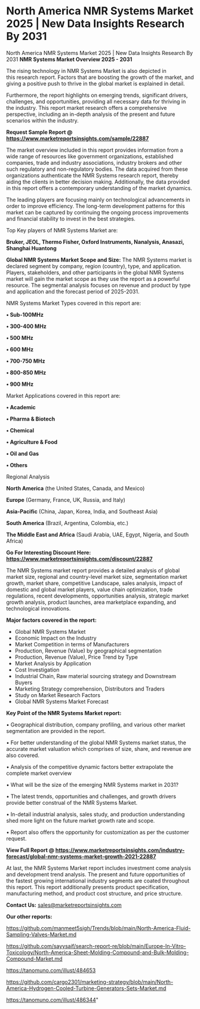 # North America NMR Systems Market 2025 | New Data Insights Research By 2031
North America NMR Systems Market 2025 | New Data Insights Research By 2031
<Strong> NMR Systems Market Overview 2025 - 2031</strong>

The rising technology in NMR Systems Market is also depicted in this research report. Factors that are boosting the growth of the market, and giving a positive push to thrive in the global market is explained in detail.

Furthermore, the report highlights on emerging trends, significant drivers, challenges, and opportunities, providing all necessary data for thriving in the industry. This report market research offers a comprehensive perspective, including an in-depth analysis of the present and future scenarios within the industry.

<strong>Request Sample Report @ <a href=https://www.marketreportsinsights.com/sample/22887>https://www.marketreportsinsights.com/sample/22887</a></strong>

The market overview included in this report provides information from a wide range of resources like government organizations, established companies, trade and industry associations, industry brokers and other such regulatory and non-regulatory bodies. The data acquired from these organizations authenticate the NMR Systems research report, thereby aiding the clients in better decision making. Additionally, the data provided in this report offers a contemporary understanding of the market dynamics.

The leading players are focusing mainly on technological advancements in order to improve efficiency. The long-term development patterns for this market can be captured by continuing the ongoing process improvements and financial stability to invest in the best strategies.

Top Key players of NMR Systems Market are:

<strong>Bruker, JEOL, Thermo Fisher, Oxford Instruments, Nanalysis, Anasazi, Shanghai Huantong</strong>

<strong><b>Global NMR Systems Market Scope and Size:</b></strong>
The NMR Systems market is declared segment by company, region (country), type, and application. Players, stakeholders, and other participants in the global NMR Systems market will gain the market scope as they use the report as a powerful resource. The segmental analysis focuses on revenue and product by type and application and the forecast period of 2025-2031.

NMR Systems Market Types covered in this report are:

<strong>• Sub-100MHz

• 300-400 MHz

• 500 MHz

• 600 MHz

• 700-750 MHz

• 800-850 MHz

• 900 MHz</strong>

Market Applications covered in this report are:

<strong>• Academic

• Pharma & Biotech

• Chemical

• Agriculture & Food

• Oil and Gas

• Others</strong> 

Regional Analysis

<strong>North America</strong> (the United States, Canada, and Mexico)

<strong>Europe</strong> (Germany, France, UK, Russia, and Italy)

<strong>Asia-Pacific</strong> (China, Japan, Korea, India, and Southeast Asia)

<strong>South America</strong> (Brazil, Argentina, Colombia, etc.)

<strong>The Middle East and Africa</strong> (Saudi Arabia, UAE, Egypt, Nigeria, and South Africa)

<strong>Go For Interesting Discount Here: <a href=https://www.marketreportsinsights.com/discount/22887>https://www.marketreportsinsights.com/discount/22887</a></strong>

The NMR Systems market report provides a detailed analysis of global market size, regional and country-level market size, segmentation market growth, market share, competitive Landscape, sales analysis, impact of domestic and global market players, value chain optimization, trade regulations, recent developments, opportunities analysis, strategic market growth analysis, product launches, area marketplace expanding, and technological innovations.

<strong><b>Major factors covered in the report:</b></strong>
<ul>
  <li>Global NMR Systems Market </li>
  <li>Economic Impact on the Industry</li>
  <li>Market Competition in terms of Manufacturers</li>
  <li>Production, Revenue (Value) by geographical segmentation</li>
  <li>Production, Revenue (Value), Price Trend by Type</li>
  <li>Market Analysis by Application</li>
  <li>Cost Investigation</li>
  <li>Industrial Chain, Raw material sourcing strategy and Downstream Buyers</li>
  <li>Marketing Strategy comprehension, Distributors and Traders</li>
  <li>Study on Market Research Factors</li>
  <li>Global NMR Systems Market Forecast</li>
</ul>

<strong><b>Key Point of the NMR Systems Market report:</b></strong>

• Geographical distribution, company profiling, and various other market segmentation are provided in the report.

• For better understanding of the global NMR Systems market status, the accurate market valuation which comprises of size, share, and revenue are also covered.

• Analysis of the competitive dynamic factors better extrapolate the complete market overview

• What will be the size of the emerging NMR Systems market in 2031?

• The latest trends, opportunities and challenges, and growth drivers provide better construal of the NMR Systems Market.

• In-detail industrial analysis, sales study, and production understanding shed more light on the future market growth rate and scope.

• Report also offers the opportunity for customization as per the customer request.

<strong><b>View Full Report @ <a href=https://www.marketreportsinsights.com/industry-forecast/global-nmr-systems-market-growth-2021-22887>https://www.marketreportsinsights.com/industry-forecast/global-nmr-systems-market-growth-2021-22887</a></b></strong>


At last, the NMR Systems Market report includes investment come analysis and development trend analysis. The present and future opportunities of the fastest growing international industry segments are coated throughout this report. This report additionally presents product specification, manufacturing method, and product cost structure, and price structure.

<strong>Contact Us:</strong>
sales@marketreportsinsights.com

<strong>Our other reports:</strong>

<a href=https://github.com/manmeet5sigh/Trends/blob/main/North-America-Fluid-Sampling-Valves-Market.md>https://github.com/manmeet5sigh/Trends/blob/main/North-America-Fluid-Sampling-Valves-Market.md</a>

<a href=https://github.com/sayysaif/search-report-re/blob/main/Europe-In-Vitro-Toxicology/North-America-Sheet-Molding-Compound-and-Bulk-Molding-Compound-Market.md>https://github.com/sayysaif/search-report-re/blob/main/Europe-In-Vitro-Toxicology/North-America-Sheet-Molding-Compound-and-Bulk-Molding-Compound-Market.md</a>

<a href=https://tanomuno.com/illust/484653>https://tanomuno.com/illust/484653</a>

<a href=https://github.com/cargo2301/marketing-strategy/blob/main/North-America-Hydrogen-Cooled-Turbine-Generators-Sets-Market.md>https://github.com/cargo2301/marketing-strategy/blob/main/North-America-Hydrogen-Cooled-Turbine-Generators-Sets-Market.md</a>

<a href=https://tanomuno.com/illust/486344>https://tanomuno.com/illust/486344</a>"
